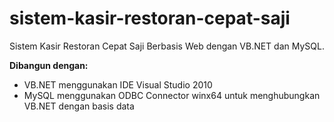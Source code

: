 # sistem-kasir-restoran-cepat-saji
Sistem Kasir Restoran Cepat Saji Berbasis Web dengan VB.NET dan MySQL.

**Dibangun dengan:**
- VB.NET menggunakan IDE Visual Studio 2010
- MySQL menggunakan ODBC Connector winx64 untuk menghubungkan VB.NET dengan basis data
